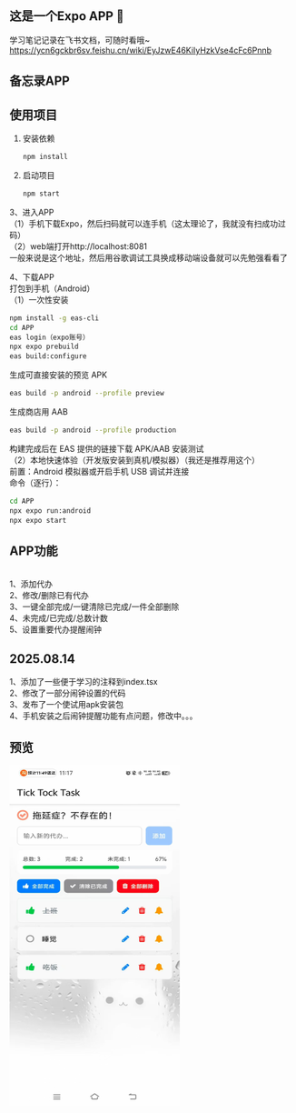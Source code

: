 
## 这是一个Expo APP 👋
学习笔记记录在飞书文档，可随时看哦~
https://ycn6gckbr6sv.feishu.cn/wiki/EyJzwE46KiIyHzkVse4cFc6Pnnb

## 备忘录APP

## 使用项目

1. 安装依赖
   ```bash
   npm install
   ```
2. 启动项目
   ```bash
   npm start
   ```
3、进入APP
<br/>
（1）手机下载Expo，然后扫码就可以连手机（这太理论了，我就没有扫成功过码）
<br/>
（2）web端打开http://localhost:8081
<br/>
一般来说是这个地址，然后用谷歌调试工具换成移动端设备就可以先勉强看看了

4、下载APP
<br/>
打包到手机（Android）
<br/>
（1）一次性安装
<br/>
   ```bash
   npm install -g eas-cli
   cd APP
   eas login（expo账号）
   npx expo prebuild
   eas build:configure
   ```
生成可直接安装的预览 APK
   ```bash
   eas build -p android --profile preview
   ```
生成商店用 AAB
   ```bash
   eas build -p android --profile production
   ```
构建完成后在 EAS 提供的链接下载 APK/AAB 安装测试
<br/>
（2）本地快速体验（开发版安装到真机/模拟器）（我还是推荐用这个）
<br/>
前置：Android 模拟器或开启手机 USB 调试并连接
<br/>
命令（逐行）：
   ```bash
   cd APP
   npx expo run:android
   npx expo start
   ```
## APP功能
<br/>
1、添加代办
<br/>
2、修改/删除已有代办
<br/>
3、一键全部完成/一键清除已完成/一件全部删除
<br/>
4、未完成/已完成/总数计数
<br/>
5、设置重要代办提醒闹钟

## 2025.08.14 
1、添加了一些便于学习的注释到index.tsx
<br/>
2、修改了一部分闹钟设置的代码
<br/>
3、发布了一个使试用apk安装包
<br/>
4、手机安装之后闹钟提醒功能有点问题，修改中。。。
<br/>

## 预览
<img src="assets/images/微信图片_20250812112308_79.jpg" alt="示例图片" width="300" height="600" />





